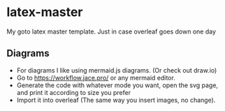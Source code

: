 # latex-master
My goto latex master template. Just in case overleaf goes down one day

## Diagrams 
 - For diagrams I like using mermaid.js diagrams. (Or check out draw.io)
 - Go to https://workflow.jace.pro/ or any mermaid editor. 
 - Generate the code with whatever mode you want, open the svg page, and print it according to size you prefer
 - Import it into overleaf (The same way you insert images, no change).
